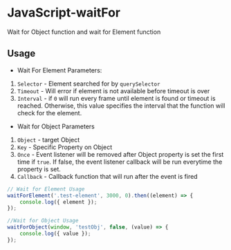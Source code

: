 # JavaScript-waitFor
Wait for Object function and wait for Element function


## Usage

- Wait For Element Parameters:
1. `Selector` - Element searched for by `querySelector`
2. `Timeout` - Will error if element is not available before timeout is over
3. `Interval` - if `0` will run every frame until element is found or timeout is reached. Otherwise, this value specifies the interval that the function will check for the element.

- Wait for Object Parameters
1. `Object` - target Object
2. `Key` - Specific Property on Object
3. `Once` - Event listener will be removed after Object property is set the first time if `true`. If false, the event listener callback will be run everytime the property is set.
4. `Callback` - Callback function that will run after the event is fired

```js
// Wait for Element Usage
waitForElement('.test-element', 3000, 0).then((element) => {
	console.log({ element });
});

//Wait for Object Usage
waitForObject(window, 'testObj', false, (value) => {
	console.log({ value });
});
```

